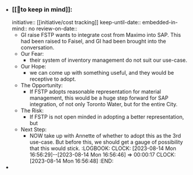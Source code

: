 - ### [[🧠to keep in mind]]:
  initiative:: [[initiative/cost tracking]] 
  keep-until-date::
  embedded-in-mind:: no
  review-on-date::
	- GI raise FSTP wants to integrate cost from Maximo into SAP. This had been raised to Faisel, and GI had been brought into the conversation.
	- Our Fear:
		- their system of inventory management do not suit our use-case.
	- Our Hope:
		- we can come up with something useful, and they would be receptive to adopt.
	- The Opportunity:
		- If FSTP adopts reasonable representation for material management, this would be a huge step forward for SAP integration, of not only Toronto Water, but for the entire City.
	- The Risk:
		- If FSTP is not open minded in adopting a better representation, but
	- Next Step:
		- NOW take up with Annette of whether to adopt this as the 3rd use-case. But before this, we should get a gauge of possibility that this would stick.
		  :LOGBOOK:
		  CLOCK: [2023-08-14 Mon 16:56:29]--[2023-08-14 Mon 16:56:46] =>  00:00:17
		  CLOCK: [2023-08-14 Mon 16:56:48]
		  :END:
-